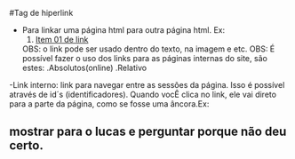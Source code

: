 #Tag de hiperlink
- Para linkar uma página html para outra página html. Ex: 
        <ol>
            <li><a href="URL">Item 01 de link</a> </li>
        </ol>
    OBS: o link pode ser usado dentro do texto, na imagem e etc.
    OBS: É possível fazer o uso dos links para as páginas internas do site, são estes: 
    .Absolutos(online)
    .Relativo

-Link interno: link para navegar entre as sessões da página. Isso é possível através de id´s (identificadores). Quando vocÊ clica no link, ele vai direto para a parte da página, como se fosse uma âncora.Ex:

## mostrar para o lucas e perguntar porque não deu certo.